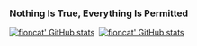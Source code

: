 ### Nothing Is True, Everything Is Permitted

[![fioncat' GitHub stats](https://github-readme-stats.stazxr.cn/api?username=fioncat&show_icons=true&theme=radical)](https://github-readme-stats.stazxr.cn/api?username=talentestors&show_icons=true&theme=radical)&nbsp;
[![fioncat' GitHub stats](https://github-readme-stats.stazxr.cn/api/top-langs/?username=fioncat&show_icons=true&include_all_commits=true&theme=radical&layout=compact)](https://github-readme-stats.stazxr.cn/api/top-langs/?username=talentestors&show_icons=true&include_all_commits=true&theme=radical)

